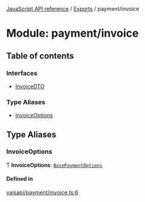 [JavaScript API reference](../README) / [Exports](../modules) / payment/invoice

# Module: payment/invoice

## Table of contents

### Interfaces

- [InvoiceDTO](../interfaces/payment_invoice.InvoiceDTO)

### Type Aliases

- [InvoiceOptions](payment_invoice#invoiceoptions)

## Type Aliases

### InvoiceOptions

Ƭ **InvoiceOptions**: [`BasePaymentOptions`](../interfaces/payment_config.BasePaymentOptions)

#### Defined in

[yajsapi/payment/invoice.ts:6](https://github.com/golemfactory/yajsapi/blob/d7422f1/yajsapi/payment/invoice.ts#L6)

